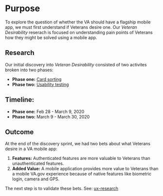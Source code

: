 # Purpose

To explore the question of whether the VA should have a flagship mobile app, we must first understand if Veterans desire one. Our *Veteran Desirability* reserach is focused on understanding pain points of Veterans how they might be solved using a mobile app. 

## Research
Our initial discovery into *Veteran Desirability* consisted of two activites broken into two phases: 
- **Phase one:** [Card sorting](https://github.com/department-of-veterans-affairs/va.gov-team/tree/master/products/va-mobile-app/discovery-sprint/veteran-desirability/card-sorting)
- **Phase two:** [Usability testing](https://github.com/department-of-veterans-affairs/va.gov-team/tree/master/products/va-mobile-app/discovery-sprint/veteran-desirability/usability-testing)

## Timeline: 

- **Phase one:** Feb 28 - March 9, 2020
- **Phase two:** March 9 - March 30, 2020

## Outcome

At the end of the discovery sprint, we had two bets about what Veterans desire in a VA mobile app:
1. **Features:** Authenticated features are more valuable to Veterans than unauthenticated features.
2. **Added Value:** A mobile application provides more value to Veterans than a mobile VA.gov experience because of native features like biometric login, camera and GPS.

The next step is to validate these bets. See: [ux-research](https://github.com/department-of-veterans-affairs/va.gov-team/tree/master/products/va-mobile-app/ux-research)





